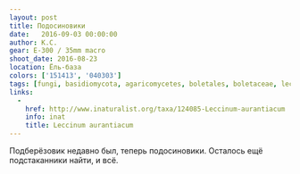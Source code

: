 ```yaml
---
layout: post
title: Подосиновики
date:   2016-09-03 00:00:00
author: К.С.
gear: E-300 / 35mm macro
shoot_date: 2016-08-23
location: Ёль-база
colors: ['151413', '040303']
tags: [fungi, basidiomycota, agaricomycetes, boletales, boletaceae, leccinum, leccinum aurantiacum]
links:
  -
    href: http://www.inaturalist.org/taxa/124085-Leccinum-aurantiacum
    info: inat
    title: Leccinum aurantiacum
---
```


Подберёзовик недавно был, теперь подосиновики. Осталось ещё подстаканники найти, и всё.
